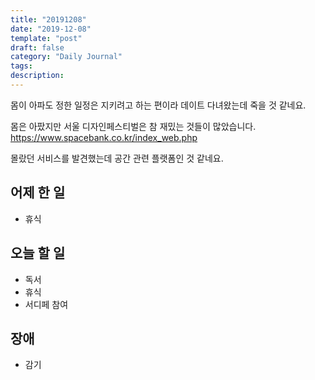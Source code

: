 ```yaml
---
title: "20191208"
date: "2019-12-08"
template: "post"
draft: false
category: "Daily Journal"
tags:
description:
---
```


몸이 아파도 정한 일정은 지키려고 하는 편이라
데이트 다녀왔는데 죽을 것 같네요.

몸은 아팠지만 서울 디자인페스티벌은 참 재밌는 것들이 많았습니다.
<https://www.spacebank.co.kr/index_web.php>

몰랐던 서비스를 발견했는데 공간 관련 플랫폼인 것 같네요.

## 어제 한 일

* 휴식

## 오늘 할 일

* 독서
* 휴식
* 서디페 참여

## 장애

* 감기
